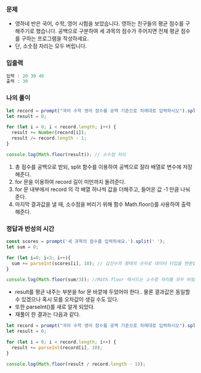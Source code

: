 ### 문제
- 영하네 반은 국어, 수학, 영어 시험을 보았습니다. 영하는 친구들의 평균 점수를 구해주기로 했습니다. 공백으로 구분하여 세 과목의 점수가 주어지면 전체 평균 점수를 구하는 프로그램을 작성하세요. 
- 단, 소숫점 자리는 모두 버립니다.

### 입출력
```jsx
입력 : 20 30 40
출력 : 30
```

### 나의 풀이
```jsx
let record = prompt("국어 수학 영어 점수를 공백 기준으로 차례대로 입력하시오").split(" "); // 공백 기준으로 잘라서 다시 배열로
let result = 0;

for (let i = 0; i < record.length; i++) {
  result += Number(record[i]);
  result /= record.length - 1;
}

console.log(Math.floor(result)); // 소수점 처리
```
1. 총 점수를 공백으로 받되, split 함수를 이용하여 공백으로 잘라 배열로 변수에 저장해준다.
2. for 문을 이용하여 record 길이 미만까지 돌려준다. 
3. for 문 내부에서 record 의 각 배열 하나씩 값을 더해주고, 들어온 값 -1 만큼 나눠준다.
4. 마지막 결과값을 낼 때, 소수점을 버리기 위해 함수 Math.floor()를 사용하여 출력해준다.

### 정답과 반성의 시간
```jsx
const scores = prompt('세 과목의 점수를 입력하세요.').split(' ');
let sum = 0;

for (let i=0; i<3; i++){
  sum += parseInt(scores[i], 10); // 십진수의 형태의 숫자로 데이터 타입을 변환합니다.
}

console.log(Math.floor(sum/3)); //Math.floor 메서드는 소수점 자리를 모두 버림합니다.
```
- result를 평균 내주는 부분을 for 문 바깥에 두었어야 한다.. 물론 결과값은 동일할 수 있겠으나 혹시 모를 오차값이 생길 수도 있다.
- 또한 parseInt()를 새로 알게 되었다.
- 재풀이 한 결과는 다음과 같다.

```jsx
let record = prompt("국어 수학 영어 점수를 공백 기준으로 차례대로 입력하시오").split(" ");
let result = 0;

for (let i = 0; i < record.length; i++) {
  result += parseInt(record[i], 10);
}

console.log(Math.floor(result / record.length - 1));
```